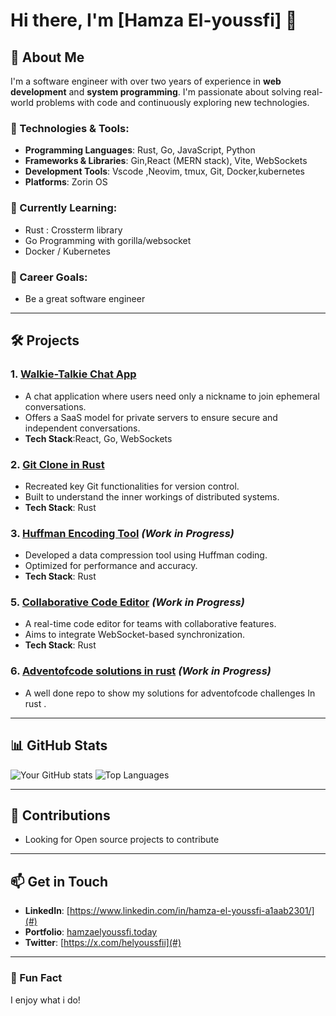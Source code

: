 # Hi there, I'm [Hamza El-youssfi] 👋

## 🚀 About Me
I'm a software engineer with over two years of experience in **web development** and **system programming**. I'm passionate about solving real-world problems with code and continuously exploring new technologies.

### 🔧 Technologies & Tools:
- **Programming Languages**: Rust, Go, JavaScript, Python
- **Frameworks & Libraries**: Gin,React (MERN stack), Vite, WebSockets
- **Development Tools**: Vscode ,Neovim, tmux, Git, Docker,kubernetes
- **Platforms**: Zorin OS

### 🌱 Currently Learning:
- Rust : Crossterm library
- Go Programming with gorilla/websocket
- Docker / Kubernetes

### 🎯 Career Goals:

- Be a great software engineer

---

## 🛠️ Projects



### 1. **[Walkie-Talkie Chat App](#)**
- A chat application where users need only a nickname to join ephemeral conversations.
- Offers a SaaS model for private servers to ensure secure and independent conversations.
- **Tech Stack**:React, Go, WebSockets

### 2. **[Git Clone in Rust](#)**
- Recreated key Git functionalities for version control.
- Built to understand the inner workings of distributed systems.
- **Tech Stack**: Rust

### 3. **[Huffman Encoding Tool](#)** *(Work in Progress)*
- Developed a data compression tool using Huffman coding.
- Optimized for performance and accuracy.
- **Tech Stack**: Rust



### 5. **[Collaborative Code Editor](#)** *(Work in Progress)*
- A real-time code editor for teams with collaborative features.
- Aims to integrate WebSocket-based synchronization.
- **Tech Stack**: Rust

### 6. **[Adventofcode solutions in rust](#)** *(Work in Progress)*
- A well done repo to show my solutions for adventofcode challenges In rust .
---

## 📊 GitHub Stats
![Your GitHub stats](https://github-readme-stats.vercel.app/api?username=Elyoussf&show_icons=true&theme=radical)
![Top Languages](https://github-readme-stats.vercel.app/api/top-langs/?username=Elyoussf&layout=compact&theme=radical)

---

## 🤝 Contributions
- Looking for Open source projects to contribute 

---

## 📫 Get in Touch
- **LinkedIn**: [https://www.linkedin.com/in/hamza-el-youssfi-a1aab2301/](#)
- **Portfolio**: [hamzaelyoussfi.today](#)
- **Twitter**: [https://x.com/helyoussfii](#)
---

### 🌟 Fun Fact
I enjoy what i do!
